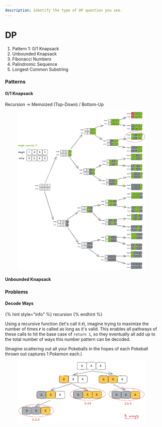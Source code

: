 ```yaml
---
description: Identify the type of DP question you see.
---
```


# DP

1. Pattern 1: 0/1 Knapsack
2. Unbounded Knapsack
3. Fibonacci Numbers
4. Palindromic Sequence
5. Longest Common Substring

### Patterns

#### 0/1 Knapsack

Recursion -> Memoized (Top-Down) / Bottom-Up

<figure><img src="../.gitbook/assets/01-knapsack.png" alt=""><figcaption></figcaption></figure>

#### Unbounded Knapsack

### Problems

#### Decode Ways

{% hint style="info" %}
recursion
{% endhint %}

Using a recursive function (let's call it _**r**_), imagine trying to maximize the number of times _**r**_ is called as long as it's valid. This enables all pathways of these calls to hit the base case of `return 1`, so they eventually all add up to the total number of ways this number pattern can be decoded.

(Imagine scattering out all your Pokeballs in the hopes of each Pokeball thrown out captures 1 Pokemon each.)&#x20;

<figure><img src="../.gitbook/assets/decode-ways-dp.png" alt=""><figcaption></figcaption></figure>
